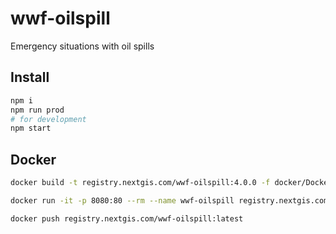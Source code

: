 # wwf-oilspill

Emergency situations with oil spills

## Install

```bash
npm i
npm run prod
# for development
npm start
```

## Docker

```bash
docker build -t registry.nextgis.com/wwf-oilspill:4.0.0 -f docker/Dockerfile . && docker push registry.nextgis.com/wwf-oilspill:4.0.0

docker run -it -p 8080:80 --rm --name wwf-oilspill registry.nextgis.com/wwf-oilspill:4.0.0

docker push registry.nextgis.com/wwf-oilspill:latest
```
